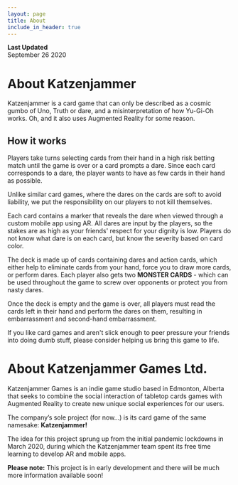 ```yaml
---
layout: page
title: About
include_in_header: true
---
```


**Last Updated**  
September 26 2020

# About Katzenjammer

Katzenjammer is a card game that can only be described as a cosmic gumbo of Uno, Truth or dare, and a misinterpretation of how Yu-Gi-Oh works. Oh, and it also uses Augmented Reality for some reason.

## How it works
Players take turns selecting cards from their hand in a high risk betting match until the game is over or a card prompts a dare. Since each card corresponds to a dare, the player wants to have as few cards in their hand as possible.

Unlike similar card games, where the dares on the cards are soft to avoid liability, we put the responsibility on our players to not kill themselves.

Each card contains a marker that reveals the dare when viewed through a custom mobile app using AR. All dares are input by the players, so the stakes are as high as your friends' respect for your dignity is low.  Players do not know what dare is on each card, but know the severity based on card color.

The deck is made up of cards containing dares and action cards, which either help to eliminate cards from your hand, force you to draw more cards, or perform dares.
Each player also gets two **MONSTER CARDS** - which can be used throughout the game  to screw over opponents or protect you from nasty dares.

Once the deck is empty and the game is over, all players must read the cards left in their hand and perform the dares on them, resulting in embarrassment and second-hand embarrassment.

If you like card games and aren't slick enough to peer pressure your friends into doing dumb stuff, please consider helping us bring this game to life.




# About Katzenjammer Games Ltd.
Katzenjammer Games is an indie game studio based in Edmonton, Alberta that seeks to combine the social interaction of tabletop cards games with Augmented Reality to create new unique social experiences for our users.

The company’s sole project (for now…) is its card game of the same namesake: **Katzenjammer!**

 The idea for this project sprung up from the initial pandemic lockdowns in March 2020, during which the Katzenjammer team spent its free time learning to develop AR and mobile apps.


**Please note:** This project is in early development and there will be much more information available soon!
<br>

